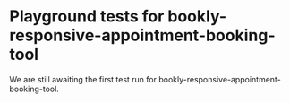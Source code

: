 # Playground tests for bookly-responsive-appointment-booking-tool
We are still awaiting the first test run for bookly-responsive-appointment-booking-tool.
